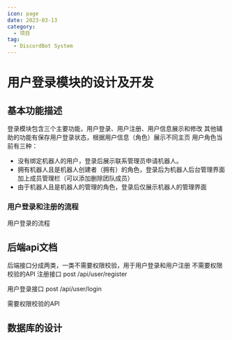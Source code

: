 ```yaml
---
icon: page
date: 2023-03-13
category:
  - 项目
tag:
  - DiscordBot System
---
```


# 用户登录模块的设计及开发
## 基本功能描述
登录模块包含三个主要功能，用户登录、用户注册、用户信息展示和修改
其他辅助的功能有保存用户登录状态，根据用户信息（角色）展示不同主页
用户角色当前有三种：
+ 没有绑定机器人的用户，登录后展示联系管理员申请机器人。
+ 拥有机器人且是机器人创建者（拥有）的角色，登录后为机器人后台管理界面加上成员管理栏（可以添加删除团队成员）
+ 由于机器人且是机器人的管理的角色，登录后仅展示机器人的管理界面
### 用户登录和注册的流程
用户登录的流程
## 后端api文档
后端接口分成两类，一类不需要权限校验，用于用户登录和用户注册
不需要权限校验的API
注册接口
post /api/user/register

用户登录接口
post /api/user/login

需要权限校验的API
## 数据库的设计


